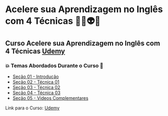 # Acelere sua Aprendizagem no Inglês com 4 Técnicas 👨‍💻👽🤯
## Curso Acelere sua Aprendizagem no Inglês com 4 Técnicas [Udemy](https://www.udemy.com/course/4-tecnicas-para-aprender-ingles-de-forma-muito-rapida/)
### 💥 Temas Abordados Durante o Curso 🚀
- [Seção 01 - Introdução]()
- [Seção 02 - Técnica 01](https://github.com/romulovieira777/Acelere_sua_aprendizagem_no_Ingles_com_4_tecnicas/tree/main/Secao_02_Tecnica_01)
- [Seção 03 - Técnica 02](https://github.com/romulovieira777/Acelere_sua_aprendizagem_no_Ingles_com_4_tecnicas/tree/main/Section_03_Tecnica_02)
- [Seção 04 - Técnica 03](https://github.com/romulovieira777/Acelere_sua_aprendizagem_no_Ingles_com_4_tecnicas/tree/main/Section_04_Tecnica_03)
- [Seção 05 - Videos Complementares]()

Link para o Curso: [Udemy](https://www.udemy.com/course/4-tecnicas-para-aprender-ingles-de-forma-muito-rapida/)
